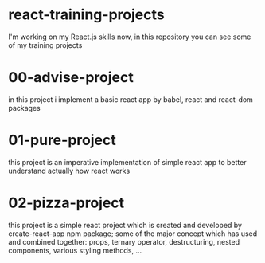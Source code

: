 # react-training-projects
I'm working on my React.js skills now, in this repository you can see some of my training projects

# 00-advise-project
in this project i implement a basic react app by babel, react and react-dom packages

# 01-pure-project
this project is an imperative implementation of simple react app to better understand actually how react works

# 02-pizza-project
this project is a simple react project which is created and developed by create-react-app npm package;
some of the major concept which has used and combined together: props, ternary operator, destructuring, nested components, various styling methods, ...
